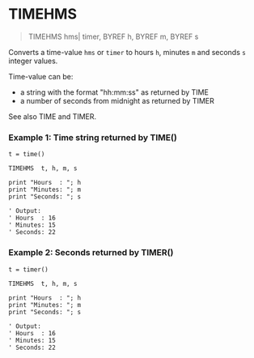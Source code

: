 # TIMEHMS

> TIMEHMS hms| timer, BYREF h, BYREF m, BYREF s

Converts a time-value `hms` or `timer` to hours `h`, minutes `m` and seconds `s` integer values.

Time-value can be:

- a string with the format "hh:mm:ss" as returned by TIME
- a number of seconds from midnight as returned by TIMER

See also TIME and TIMER.

### Example 1: Time string returned by TIME()

```
t = time()

TIMEHMS  t, h, m, s

print "Hours  : "; h
print "Minutes: "; m
print "Seconds: "; s

' Output:
' Hours  : 16
' Minutes: 15
' Seconds: 22
```

### Example 2: Seconds returned by TIMER()

```
t = timer()

TIMEHMS  t, h, m, s

print "Hours  : "; h
print "Minutes: "; m
print "Seconds: "; s

' Output:
' Hours  : 16
' Minutes: 15
' Seconds: 22
```



